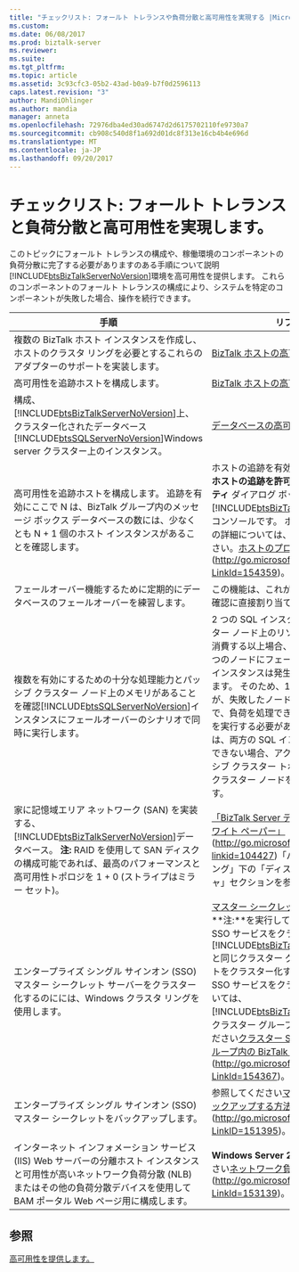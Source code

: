 ```yaml
---
title: "チェックリスト: フォールト トレランスや負荷分散と高可用性を実現する |Microsoft ドキュメント"
ms.custom: 
ms.date: 06/08/2017
ms.prod: biztalk-server
ms.reviewer: 
ms.suite: 
ms.tgt_pltfrm: 
ms.topic: article
ms.assetid: 3c93cfc3-05b2-43ad-b0a9-b7f0d2596113
caps.latest.revision: "3"
author: MandiOhlinger
ms.author: mandia
manager: anneta
ms.openlocfilehash: 72976dba4ed30ad6747d2d6175702110fe9730a7
ms.sourcegitcommit: cb908c540d8f1a692d01dc8f313e16cb4b4e696d
ms.translationtype: MT
ms.contentlocale: ja-JP
ms.lasthandoff: 09/20/2017
---
```

# <a name="checklist-providing-high-availability-with-fault-tolerance-or-load-balancing"></a>チェックリスト: フォールト トレランスと負荷分散と高可用性を実現します。
このトピックにフォールト トレランスの構成や、稼働環境のコンポーネントの負荷分散に完了する必要がありますのある手順について説明[!INCLUDE[btsBizTalkServerNoVersion](../includes/btsbiztalkservernoversion-md.md)]環境を高可用性を提供します。 これらのコンポーネントのフォールト トレランスの構成により、システムを特定のコンポーネントが失敗した場合、操作を続行できます。  
  
|手順|リファレンス|  
|-----------|---------------|  
|複数の BizTalk ホスト インスタンスを作成し、ホストのクラスタ リングを必要とするこれらのアダプターのサポートを実装します。|[BizTalk ホストの高可用性](../technical-guides/high-availability-for-biztalk-hosts.md)|  
|高可用性を追跡ホストを構成します。|[BizTalk ホストの高可用性](../technical-guides/high-availability-for-biztalk-hosts.md)|  
|構成、[!INCLUDE[btsBizTalkServerNoVersion](../includes/btsbiztalkservernoversion-md.md)]上、クラスター化されたデータベース[!INCLUDE[btsSQLServerNoVersion](../includes/btssqlservernoversion-md.md)]Windows server クラスター上のインスタンス。|[データベースの高可用性](../technical-guides/high-availability-for-databases.md)|  
|高可用性を追跡ホストを構成します。 追跡を有効にここで N は、BizTalk グループ内のメッセージ ボックス データベースの数には、少なくとも N + 1 個のホスト インスタンスがあることを確認します。|ホストの追跡を有効にするオプションを選択**ホストの追跡を許可する**上、**ホストのプロパティ** ダイアログ ボックスから使用可能な[!INCLUDE[btsBizTalkServerNoVersion](../includes/btsbiztalkservernoversion-md.md)]管理コンソールです。 ホストのプロパティの設定の詳細については、トピックを参照してください。[ホストのプロパティを変更する方法](http://go.microsoft.com/fwlink/?LinkId=154359)(http://go.microsoft.com/fwlink/?LinkId=154359)。|  
|フェールオーバー機能するために定期的にデータベースのフェールオーバーを練習します。|この機能は、これが定期的に行われることを確認に直接割り当てる必要があります。|  
|複数を有効にするための十分な処理能力とパッシブ クラスター ノード上のメモリがあることを確認[!INCLUDE[btsSQLServerNoVersion](../includes/btssqlservernoversion-md.md)]インスタンスにフェールオーバーのシナリオで同時に実行します。|2 つの SQL インスタンスで、個々 のクラスター ノード上のリソースの 50% が定期的に消費する以上場合、両方のインスタンスが 1 つのノードにフェールオーバーするときに各インスタンスは発生パフォーマンスが低下します。 そのため、1 つのクラスター ノードが、失敗したノードがオンラインに戻るまで、負荷を処理できることを確認するテストを実行する必要があります。 1 つのノードは、両方の SQL インスタンスの負荷を処理できない場合、アクティブ/アクティブ/パッシブ クラスター トポロジを実装する追加のクラスター ノードを追加することを検討します。|  
|家に記憶域エリア ネットワーク (SAN) を実装する、[!INCLUDE[btsBizTalkServerNoVersion](../includes/btsbiztalkservernoversion-md.md)]データベース。 **注:** RAID を使用して SAN ディスクの構成可能であれば、最高のパフォーマンスと高可用性トポロジを 1 + 0 (ストライプはミラー セット)。|[「BizTalk Server データベースの最適化のホワイト ペーパー」](http://go.microsoft.com/fwlink/?linkid=104427) (http://go.microsoft.com/fwlink/?linkid=104427)「パフォーマンス チューニング」下の「ディスク インフラストラクチャ」セクションを参照してください。|  
|エンタープライズ シングル サインオン (SSO) マスター シークレット サーバーをクラスター化するのにには、Windows クラスタ リングを使用します。|[マスター シークレット サーバーの高可用性](../technical-guides/high-availability-for-the-master-secret-server.md)**注:**を実行しているコンピューターで SSO サービスをクラスター化しない[!INCLUDE[btsBizTalkServerNoVersion](../includes/btsbiztalkservernoversion-md.md)]SSO と同じクラスター グループ内の BizTalk ホストをクラスター化する場合を除き、します。 SSO サービスをクラスタ リングの詳細については、[!INCLUDE[btsBizTalkServerNoVersion](../includes/btsbiztalkservernoversion-md.md)]同じクラスター グループ内のホストを参照してください[クラスター SSO を同じクラスター グループ内の BizTalk ホスト](http://go.microsoft.com/fwlink/?LinkId=154367)(http://go.microsoft.com/fwlink/?LinkId=154367)。|  
|エンタープライズ シングル サインオン (SSO) マスター シークレットをバックアップします。|参照してください[マスター シークレットをバックアップする方法](http://go.microsoft.com/fwlink/?LinkID=151395)(http://go.microsoft.com/fwlink/?LinkID=151395)。|  
|インターネット インフォメーション サービス (IIS) Web サーバーの分離ホスト インスタンスと可用性が高いネットワーク負荷分散 (NLB) またはその他の負荷分散デバイスを使用して BAM ポータル Web ページ用に構成します。|**Windows Server 2008 の**: を参照してください[ネットワーク負荷分散展開ガイド](http://go.microsoft.com/fwlink/?LinkId=153139)(http://go.microsoft.com/fwlink/?LinkId=153139)。|  
  
## <a name="see-also"></a>参照  
 [高可用性を提供します。](../technical-guides/providing-high-availability.md)